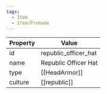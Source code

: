 ```yaml
---
tags:
  - Item
  - Item/Premade
---
```


| Property | Value                 |
| -------- | --------------------- |
| id       | republic_officer_hat  |
| name     | Republic Officer Hat  |
| type     | [[HeadArmor]]         |
| culture  | [[republic]] |


